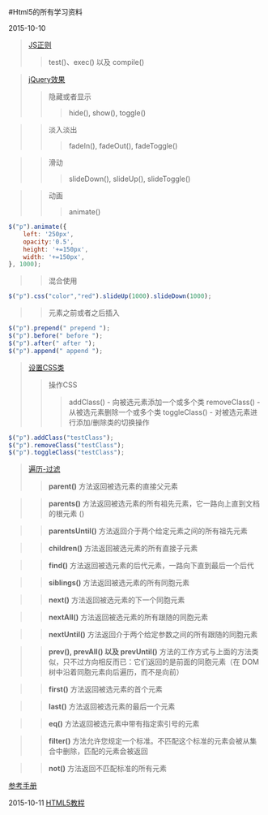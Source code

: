 #Html5的所有学习资料

2015-10-10
>[JS正则](http://www.w3school.com.cn/js/js_obj_regexp.asp)
>>test()、exec() 以及 compile()

>[jQuery效果](http://www.w3school.com.cn/jquery/jquery_fade.asp)
>>隐藏或者显示
>>>hide(), show(), toggle()

>>淡入淡出
>>>fadeIn(), fadeOut(), fadeToggle()

>>滑动
>>>slideDown(), slideUp(), slideToggle()

>>动画
>>>animate()
```js
$("p").animate({
	left: '250px',
    opacity:'0.5',
    height: '+=150px',
    width: '+=150px',
}, 1000);
```

>>混合使用
```js
$("p").css("color","red").slideUp(1000).slideDown(1000);
```

>>元素之前或者之后插入
```js
$("p").prepend(" prepend ");
$("p").before(" before ");
$("p").after(" after ");
$("p").append(" append ");
```

>[设置CSS类](http://www.w3school.com.cn/jquery/jquery_css_classes.asp)
>>操作CSS
>>>addClass() - 向被选元素添加一个或多个类 
>>>removeClass() - 从被选元素删除一个或多个类 
>>>toggleClass() - 对被选元素进行添加/删除类的切换操作 
```js
$("p").addClass("testClass");
$("p").removeClass("testClass");
$("p").toggleClass("testClass");
```

>[遍历-过滤](http://www.w3school.com.cn/jquery/jquery_traversing_filtering.asp)
>>**parent()** 方法返回被选元素的直接父元素

>>**parents()** 方法返回被选元素的所有祖先元素，它一路向上直到文档的根元素 (<html>)

>>**parentsUntil()** 方法返回介于两个给定元素之间的所有祖先元素

>>**children()** 方法返回被选元素的所有直接子元素

>>**find()** 方法返回被选元素的后代元素，一路向下直到最后一个后代

>>**siblings()** 方法返回被选元素的所有同胞元素

>>**next()** 方法返回被选元素的下一个同胞元素

>>**nextAll()** 方法返回被选元素的所有跟随的同胞元素

>>**nextUntil()** 方法返回介于两个给定参数之间的所有跟随的同胞元素

>>**prev(), prevAll() 以及 prevUntil()** 方法的工作方式与上面的方法类似，只不过方向相反而已：它们返回的是前面的同胞元素（在 DOM 树中沿着同胞元素向后遍历，而不是向前）

>>**first()** 方法返回被选元素的首个元素

>>**last()** 方法返回被选元素的最后一个元素

>>**eq()** 方法返回被选元素中带有指定索引号的元素

>>**filter()** 方法允许您规定一个标准。不匹配这个标准的元素会被从集合中删除，匹配的元素会被返回

>>**not()** 方法返回不匹配标准的所有元素

[参考手册](http://www.w3school.com.cn/jquery/jquery_reference.asp)


2015-10-11
[HTML5教程](http://www.w3school.com.cn/html5/index.asp)


